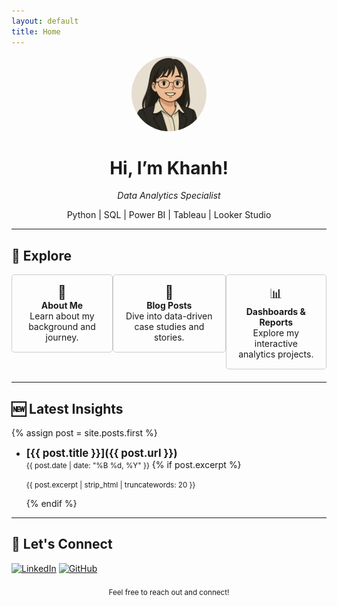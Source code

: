 ```yaml
---
layout: default
title: Home
---
```


<div align="center">
  <img src="/assets/images/github_profilepic.png" alt="Khanh's profile photo" width="120" style="border-radius: 100%;"/>
  <h1>Hi, I’m Khanh!</h1>
  <p><em>Data Analytics Specialist</em></p>
  <p>Python | SQL | Power BI | Tableau | Looker Studio </p>
</div>

---

## 📌 Explore

<div style="display: flex; justify-content: space-around; margin-bottom: 20px;">
  <a href="about.md" style="text-decoration: none;">
    <div style="border: 1px solid #ccc; padding: 15px; border-radius: 5px; text-align: center;">
      <span style="font-size: 1.5em;">👤</span><br>
      <strong>About Me</strong><br>
      Learn about my background and journey.
    </div>
  </a>
  <a href="/posts/" style="text-decoration: none;">
    <div style="border: 1px solid #ccc; padding: 15px; border-radius: 5px; text-align: center;">
      <span style="font-size: 1.5em;">📝</span><br>
      <strong>Blog Posts</strong><br>
      Dive into data-driven case studies and stories.
    </div>
  </a>
  <a href="https://github.com/dtbkhanh/Data-Analytics-and-Reports" style="text-decoration: none;">
    <div style="border: 1px solid #ccc; padding: 15px; border-radius: 5px; text-align: center;">
      <span style="font-size: 1.5em;">📊</span><br>
      <strong>Dashboards & Reports</strong><br>
      Explore my interactive analytics projects.
    </div>
  </a>
</div>

---

## 🆕 Latest Insights

{% assign post = site.posts.first %}
- **<span style="font-size: 1.2em;">[{{ post.title }}]({{ post.url }})</span>**
  <br><small>{{ post.date | date: "%B %d, %Y" }}</small>
  {% if post.excerpt %}
    <p><small>{{ post.excerpt | strip_html | truncatewords: 20 }}</small></p>
  {% endif %}

---

## 🤝 Let's Connect

[![LinkedIn](https://img.shields.io/badge/LinkedIn-0A66C2?style=flat&logo=linkedin&logoColor=white)](https://www.linkedin.com/in/dtbkhanh/)
[![GitHub](https://img.shields.io/badge/GitHub-181717?style=flat&logo=github&logoColor=white)](https://github.com/dtbkhanh)

<div align="center" style="margin-top: 20px;">
  <small>Feel free to reach out and connect!</small>
</div>
